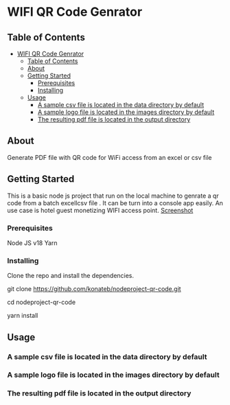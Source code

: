 # WIFI QR Code Genrator

## Table of Contents

- [WIFI QR Code Genrator](#wifi-qr-code-genrator)
  - [Table of Contents](#table-of-contents)
  - [About ](#about-)
  - [Getting Started ](#getting-started-)
    - [Prerequisites](#prerequisites)
    - [Installing](#installing)
  - [Usage ](#usage-)
    - [A sample csv file is located in the data directory by default](#a-sample-csv-file-is-located-in-the-data-directory-by-default)
    - [A sample logo file is located in the images directory by default](#a-sample-logo-file-is-located-in-the-images-directory-by-default)
    - [The resulting pdf file is located in the output directory](#the-resulting-pdf-file-is-located-in-the-output-directory)

## About <a name = "about"></a>
Generate PDF file with QR code for WiFi access from an excel or csv file

## Getting Started <a name = "getting_started"></a>
This is a basic node js project that  run on the local machine to genrate a qr code from a batch excellcsv file . It can be turn into a console app easily.
An use case is hotel guest monetizing WIFI access point.
[Screenshot](./images/Screenshot.png)
### Prerequisites

Node JS v18
Yarn

### Installing

Clone the repo and install the dependencies.

git clone <https://github.com/konateb/nodeproject-qr-code.git>

cd nodeproject-qr-code

yarn install

## Usage <a name = "usage"></a>
### A sample csv file is located in the data directory by default

### A sample logo file is located in the images directory by default
### The resulting pdf file is located in the output directory
